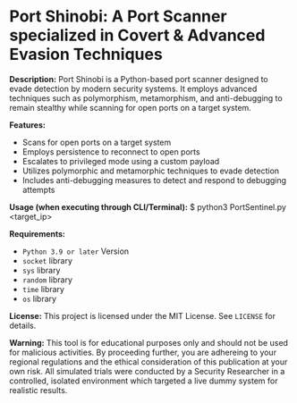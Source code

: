 
Port Shinobi: A Port Scanner specialized in Covert & Advanced Evasion Techniques
============================================================================================

**Description:**
Port Shinobi is a Python-based port scanner designed to evade detection by modern security systems. It employs advanced techniques such as polymorphism, metamorphism, and anti-debugging to remain stealthy while scanning for open ports on a target system.

**Features:**

* Scans for open ports on a target system
* Employs persistence to reconnect to open ports
* Escalates to privileged mode using a custom payload
* Utilizes polymorphic and metamorphic techniques to evade detection
* Includes anti-debugging measures to detect and respond to debugging attempts

**Usage (when executing through CLI/Terminal):**
$ python3 PortSentinel.py <target_ip>

**Requirements:**

* `Python 3.9 or later` Version 
* `socket` library
* `sys` library
* `random` library
* `time` library
* `os` library

**License:**
This project is licensed under the MIT License. See `LICENSE` for details.

**Warning:**
This tool is for educational purposes only and should not be used for malicious activities. By proceeding further, you are adhereing to your regional regulations and the ethical consideration of this publication at your own risk. All simulated trials were conducted by a Security Researcher in a controlled, isolated environment which targeted a live dummy system for realistic results.
